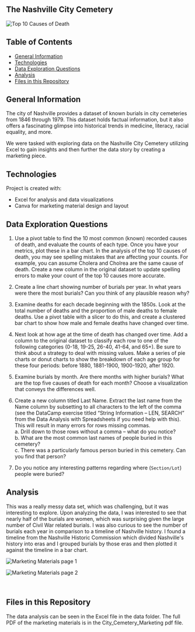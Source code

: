## The Nashville City Cemetery

![Top 10 Causes of Death](../main/images/Top10CausesRevised.png)


## Table of Contents
* [General Information](#general-information)
* [Technologies](#technologies)
* [Data Exploration Questions](#data)
* [Analysis](#analysis)
* [Files in this Repository](#files)


## <a name="general-information"></a>General Information
The city of Nashville provides a dataset of known burials in city cemeteries from 1846 through 1979. This dataset holds factual information, but it also offers a fascinating glimpse into historical trends in medicine, literacy, racial equality, and more.

We were tasked with exploring data on the Nashville City Cemetery utilizing Excel to gain insights and then further the data story by creating a marketing piece.
<br>


## <a name="technologies"></a>Technologies
Project is created with:
* Excel for analysis and data visualizations
* Canva for marketing material design and layout

## <a name="data"></a>Data Exploration Questions
1. Use a pivot table to find the 10 most common (known) recorded causes of death, and evaluate the counts of each type. Once you have your metrics, plot these in a bar chart. In the analysis of the top 10 causes of death, you may see spelling mistakes that are affecting your counts. For example, you can assume Cholera and Cholrea are the same cause of death. Create a new column in the original dataset to update spelling errors to make your count of the top 10 causes more accurate. 

2. Create a line chart showing number of burials per year. In what years were there the most burials? Can you think of any plausible reason why?

3. Examine deaths for each decade beginning with the 1850s. Look at the total number of deaths and the proportion of male deaths to female deaths. Use a pivot table with a slicer to do this, and create a clustered bar chart to show how male and female deaths have changed over time.

4. Next look at how age at the time of death has changed over time. Add a column to the original dataset to classify each row to one of the following categories (0-18, 19-25, 26-40, 41-64, and 65+). Be sure to think about a strategy to deal with missing values. Make a series of pie charts or donut charts to show the breakdown of each age group for these four periods: before 1880, 1881-1900, 1900-1920, after 1920.

5. Examine burials by month. Are there months with higher burials? What are the top five causes of death for each month? Choose a visualization that conveys the differences well.

6. Create a new column titled Last Name. Extract the last name from the Name column by subsetting to all characters to the left of the comma (see the DataCamp exercise titled “String Information – LEN, SEARCH” from the Data Analysis with Spreadsheets if you need help with this). This will result in many errors for rows missing commas.   
    a. 	Drill down to those rows without a comma – what do you notice?  
    b.	What are the most common last names of people buried in this cemetery?  
    c.	There was a particularly famous person buried in this cemetery. Can you find that person?

7. Do you notice any interesting patterns regarding where (`Section/Lot`) people were buried?


## <a name="analysis"></a>Analysis
This was a really messy data set, which was challenging, but it was interesting to explore.  Upon analyzing the data, I was interested to see that nearly half of the burials are women, which was surprising given the large number of Civil War related burials.  I was also curious to see the number of burials each year in comparison to a timeline of Nashville history.  I found a timeline from the Nashville Historic Commission which divided Nashville's history into eras and I grouped burials by those eras and then plotted it against the timeline in a bar chart.

![Marketing Materials page 1](../main/images/citycemeterypg1.jpg)

![Marketing Materials page 2](../main/images/citycemeterypg2.jpg)


<br>

## <a name="files"></a>Files in this Repository
The data analysis can be seen in the Excel file in the data folder.
The full PDF of the marketing materials is in the City_Cemetery_Marketing pdf file.
